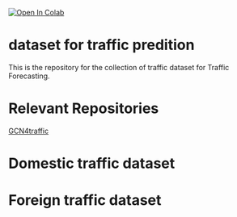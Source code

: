  [![Open In Colab](https://colab.research.google.com/assets/colab-badge.svg)](https://colab.research.google.com/github/bipinKrishnan/fastai_course/blob/master/bear_classifier.ipynb)
# dataset for traffic predition
This is the repository for the collection of traffic dataset for Traffic Forecasting.
# Relevant Repositories
[GCN4traffic](https://github.com/jwwthu/GNN4Traffic)
# Domestic traffic dataset
# Foreign traffic dataset

